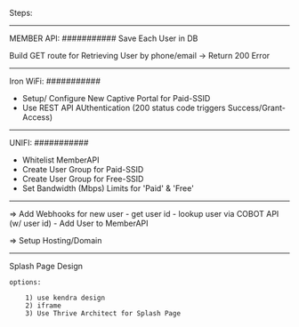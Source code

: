 Steps:

___________
MEMBER API:
###########
Save Each User in DB

Build GET route for Retrieving User by phone/email
	-> Return 200 Error

___________
Iron WiFi:
###########
- Setup/ Configure New Captive Portal for Paid-SSID
- Use REST API AUthentication (200 status code triggers Success/Grant-Access)

___________
UNIFI:
###########
- Whitelist MemberAPI
- Create User Group for Paid-SSID
- Create User Group for Free-SSID
- Set Bandwidth (Mbps) Limits for 'Paid' & 'Free'


- - - - - - - - - 


=> Add Webhooks for new user
	- get user id
	- lookup user via COBOT API (w/ user id)
	- Add User to MemberAPI



=> Setup Hosting/Domain




- - - - - - - - - 

Splash Page Design
	
	options:

		1) use kendra design
		2) iframe
		3) Use Thrive Architect for Splash Page